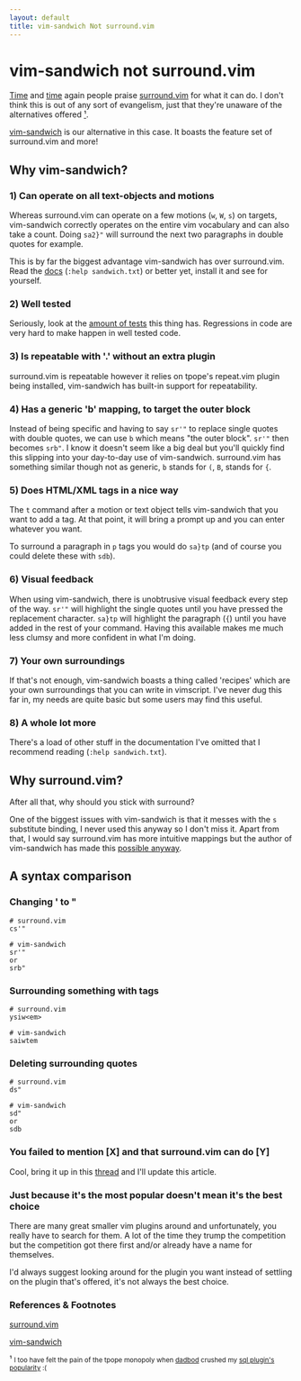 ```yaml
---
layout: default
title: vim-sandwich Not surround.vim
---
```


# vim-sandwich not surround.vim

[Time](https://www.reddit.com/r/vim/comments/d6k92i/how_to_insert_text_before_and_after_selected/f0u1ac7/)
and
[time](https://www.reddit.com/r/vim/comments/d6k92i/how_to_insert_text_before_and_after_selected/f0veru3/)
again people praise [surround.vim](https://github.com/tpope/vim-surround) for
what it can do. I don't think this is out of any sort of evangelism, just that
they're unaware of the alternatives offered <a href="#1">¹</a>.

[vim-sandwich](https://github.com/machakann/vim-sandwich) is our alternative in
this case. It boasts the feature set of surround.vim and more!


## Why vim-sandwich?

### 1) Can operate on all text-objects and motions

Whereas surround.vim can operate on a few motions (`w`, `W`, `s`) on targets,
vim-sandwich correctly operates on the entire vim vocabulary and can also take a
count. Doing `sa2}"` will surround the next two paragraphs in double quotes for
example.

This is by far the biggest advantage vim-sandwich has over surround.vim. Read
the
[docs](https://github.com/machakann/vim-sandwich/tree/master/doc/sandwich.txt)
(`:help sandwich.txt`) or better yet, install it and see for yourself.

### 2) Well tested

Seriously, look at the [amount of
tests](https://github.com/machakann/vim-sandwich/tree/master/test) this thing
has.  Regressions in code are very hard to make happen in well tested code.

### 3) Is repeatable with '.' without an extra plugin

surround.vim is repeatable however it relies on tpope's repeat.vim plugin being
installed, vim-sandwich has built-in support for repeatability.

### 4) Has a generic 'b' mapping, to target the outer block

Instead of being specific and having to say `sr'"` to replace single quotes with
double quotes, we can use `b` which means "the outer block". `sr'"` then becomes
`srb"`. I know it doesn't seem like a big deal but you'll quickly find this
slipping into your day-to-day use of vim-sandwich. surround.vim has something
similar though not as generic, `b` stands for `(`, `B`, stands for `{`. 

### 5) Does HTML/XML tags in a nice way

The `t` command after a motion or text object tells vim-sandwich that you want
to add a tag. At that point, it will bring a prompt up and you can enter
whatever you want.

To surround a paragraph in `p` tags you would do `sa}tp` (and of course you
could delete these with `sdb`).

### 6) Visual feedback

When using vim-sandwich, there is unobtrusive visual feedback every step of the
way. `sr'"` will highlight the single quotes until you have pressed the
replacement character. `sa}tp` will highlight the paragraph (`{`) until you have
added in the rest of your command. Having this available makes me much less
clumsy and more confident in what I'm doing.

### 7) Your own surroundings

If that's not enough, vim-sandwich boasts a thing called 'recipes' which are
your own surroundings that you can write in vimscript. I've never dug this far
in, my needs are quite basic but some users may find this useful.

### 8) A whole lot more

There's a load of other stuff in the documentation I've omitted that I recommend
reading (`:help sandwich.txt`).

## Why surround.vim?

After all that, why should you stick with surround? 

One of the biggest issues with vim-sandwich is that it messes with the `s`
substitute binding, I never used this anyway so I don't miss it. Apart from
that, I would say surround.vim has more intuitive mappings but the author of
vim-sandwich has made this [possible
anyway](https://github.com/machakann/vim-sandwich/wiki/Introduce-vim-surround-keymappings).


## A syntax comparison

### Changing ' to "

```
# surround.vim
cs'"

# vim-sandwich
sr'"
or
srb"
```

### Surrounding something with tags

```
# surround.vim
ysiw<em>

# vim-sandwich
saiwtem
```

### Deleting surrounding quotes

```
# surround.vim
ds"

# vim-sandwich
sd"
or
sdb

```

### You failed to mention [X] and that surround.vim can do [Y]

Cool, bring it up in this [thread](https://www.reddit.com/r/vim/comments/esrfno/why_vimsandwich_and_not_surroundvim/?) and I'll update this article.

### Just because it's the most popular doesn't mean it's the best choice

There are many great smaller vim plugins around and unfortunately, you really
have to search for them. A lot of the time they trump the competition but the
competition got there first and/or already have a name for themselves. 

I'd always suggest looking around for the plugin you want instead of settling on
the plugin that's offered, it's not always the best choice.


### References & Footnotes


[surround.vim](https://github.com/tpope/vim-surround/) 

[vim-sandwich](https://github.com/machakann/vim-sandwich) 


¹ <small id="1">I too have felt the pain of the tpope monopoly when
[dadbod](https://github.com/tpope/vim-dadbod) crushed my [sql plugin's
popularity](https://github.com/joereynolds/SQHell.vim) :(</small>
